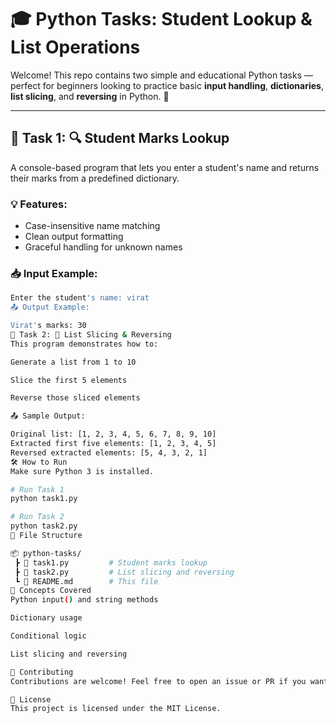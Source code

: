 # 🎓 Python Tasks: Student Lookup & List Operations

Welcome! This repo contains two simple and educational Python tasks — perfect for beginners looking to practice basic **input handling**, **dictionaries**, **list slicing**, and **reversing** in Python. 🚀

---

## 📌 Task 1: 🔍 Student Marks Lookup

A console-based program that lets you enter a student's name and returns their marks from a predefined dictionary.

### 💡 Features:
- Case-insensitive name matching
- Clean output formatting
- Graceful handling for unknown names

### 📥 Input Example:
```bash
Enter the student's name: virat
📤 Output Example:

Virat's marks: 30
📌 Task 2: 🔁 List Slicing & Reversing
This program demonstrates how to:

Generate a list from 1 to 10

Slice the first 5 elements

Reverse those sliced elements

📤 Sample Output:

Original list: [1, 2, 3, 4, 5, 6, 7, 8, 9, 10]
Extracted first five elements: [1, 2, 3, 4, 5]
Reversed extracted elements: [5, 4, 3, 2, 1]
🛠️ How to Run
Make sure Python 3 is installed.

# Run Task 1
python task1.py

# Run Task 2
python task2.py
📁 File Structure

📦 python-tasks/
 ┣ 📄 task1.py         # Student marks lookup
 ┣ 📄 task2.py         # List slicing and reversing
 ┗ 📄 README.md        # This file
🧠 Concepts Covered
Python input() and string methods

Dictionary usage

Conditional logic

List slicing and reversing

🙌 Contributing
Contributions are welcome! Feel free to open an issue or PR if you want to improve the tasks or add new ones. 💡

📜 License
This project is licensed under the MIT License.

